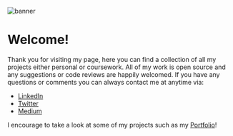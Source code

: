 ![banner](https://media-exp1.licdn.com/dms/image/C4D16AQEUIpNeUYoYCA/profile-displaybackgroundimage-shrink_350_1400/0/1641342540118?e=1647475200&v=beta&t=iVw0OdalQIaBlqL2KMXt_exaHnHQqR2-QUs2Y4e2l68)

# Welcome!

Thank you for visiting my page, here you can find a collection of all my projects either personal or coursework. All of my work is open source and any suggestions or code reviews are happily welcomed. If you have any questions or comments you can always contact me at anytime via:

- [LinkedIn](https://www.linkedin.com/in/adamxwebdev/)
- [Twitter](https://twitter.com/AdamxWebDev)
- [Medium](https://medium.com/@AdamxWebDev)

I encourage to take a look at some of my projects such as my [Portfolio](http://www.AdamMcCartney.tech)!



<!---
AdamxWebDev/AdamxWebDev is a ✨ special ✨ repository because its `README.md` (this file) appears on your GitHub profile.
You can click the Preview link to take a look at your changes.
--->
